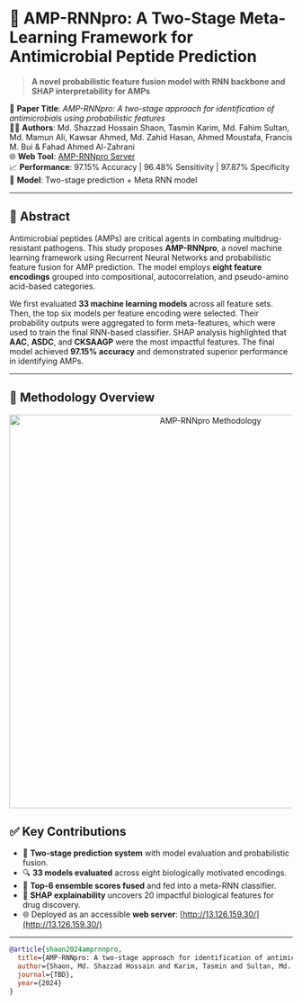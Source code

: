 # 🦠 AMP-RNNpro: A Two-Stage Meta-Learning Framework for Antimicrobial Peptide Prediction

> **A novel probabilistic feature fusion model with RNN backbone and SHAP interpretability for AMPs**

📄 **Paper Title**: *AMP-RNNpro: A two-stage approach for identification of antimicrobials using probabilistic features*  
👨‍🔬 **Authors**: Md. Shazzad Hossain Shaon, Tasmin Karim, Md. Fahim Sultan, Md. Mamun Ali, Kawsar Ahmed, Md. Zahid Hasan, Ahmed Moustafa, Francis M. Bui & Fahad Ahmed Al-Zahrani  
🌐 **Web Tool**: [AMP-RNNpro Server](http://13.126.159.30/)  
📈 **Performance**: 97.15% Accuracy | 96.48% Sensitivity | 97.87% Specificity  
🧬 **Model**: Two-stage prediction + Meta RNN model  

---

## 🧠 Abstract

Antimicrobial peptides (AMPs) are critical agents in combating multidrug-resistant pathogens. This study proposes **AMP-RNNpro**, a novel machine learning framework using Recurrent Neural Networks and probabilistic feature fusion for AMP prediction. The model employs **eight feature encodings** grouped into compositional, autocorrelation, and pseudo-amino acid-based categories.

We first evaluated **33 machine learning models** across all feature sets. Then, the top six models per feature encoding were selected. Their probability outputs were aggregated to form meta-features, which were used to train the final RNN-based classifier. SHAP analysis highlighted that **AAC**, **ASDC**, and **CKSAAGP** were the most impactful features. The final model achieved **97.15% accuracy** and demonstrated superior performance in identifying AMPs.

---

## 🧩 Methodology Overview

<p align="center">
  <img src="figures/methodology.png" alt="AMP-RNNpro Methodology" width="700"/>
</p>



## ✅ Key Contributions

- 🔁 **Two-stage prediction system** with model evaluation and probabilistic fusion.
- 🔍 **33 models evaluated** across eight biologically motivated encodings.
- 🔗 **Top-6 ensemble scores fused** and fed into a meta-RNN classifier.
- 🧬 **SHAP explainability** uncovers 20 impactful biological features for drug discovery.
- 🌐 Deployed as an accessible **web server**: [http://13.126.159.30/](http://13.126.159.30/)

---

```bibtex
@article{shaon2024amprnnpro,
  title={AMP-RNNpro: A two-stage approach for identification of antimicrobials using probabilistic features},
  author={Shaon, Md. Shazzad Hossain and Karim, Tasmin and Sultan, Md. Fahim and others},
  journal={TBD},
  year={2024}
}
